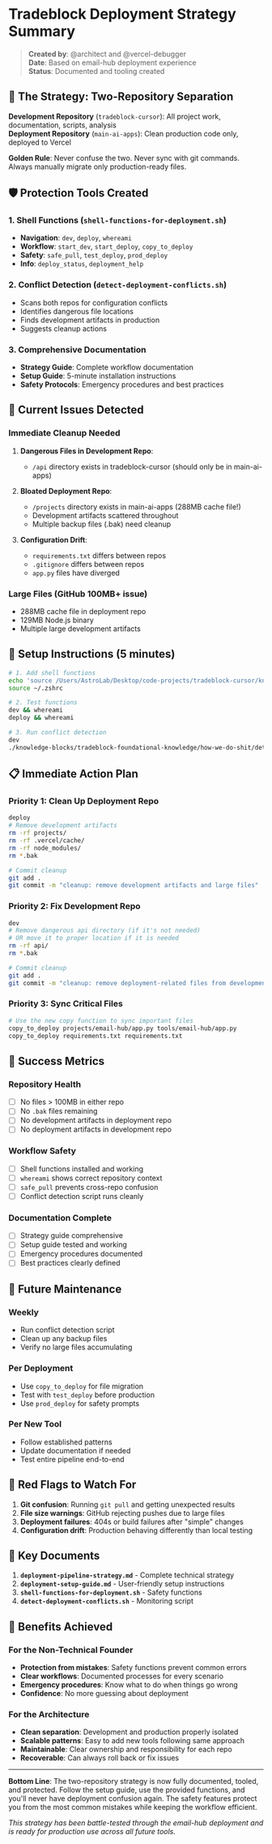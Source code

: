 # Tradeblock Deployment Strategy Summary

> **Created by**: @architect and @vercel-debugger  
> **Date**: Based on email-hub deployment experience  
> **Status**: Documented and tooling created  

## 🎯 The Strategy: Two-Repository Separation

**Development Repository** (`tradeblock-cursor`): All project work, documentation, scripts, analysis  
**Deployment Repository** (`main-ai-apps`): Clean production code only, deployed to Vercel  

**Golden Rule**: Never confuse the two. Never sync with git commands. Always manually migrate only production-ready files.

## 🛡️ Protection Tools Created

### 1. Shell Functions (`shell-functions-for-deployment.sh`)
- **Navigation**: `dev`, `deploy`, `whereami`
- **Workflow**: `start_dev`, `start_deploy`, `copy_to_deploy`
- **Safety**: `safe_pull`, `test_deploy`, `prod_deploy`
- **Info**: `deploy_status`, `deployment_help`

### 2. Conflict Detection (`detect-deployment-conflicts.sh`)
- Scans both repos for configuration conflicts
- Identifies dangerous file locations
- Finds development artifacts in production
- Suggests cleanup actions

### 3. Comprehensive Documentation
- **Strategy Guide**: Complete workflow documentation
- **Setup Guide**: 5-minute installation instructions
- **Safety Protocols**: Emergency procedures and best practices

## 🚨 Current Issues Detected

### Immediate Cleanup Needed

1. **Dangerous Files in Development Repo**:
   - `/api` directory exists in tradeblock-cursor (should only be in main-ai-apps)

2. **Bloated Deployment Repo**:
   - `/projects` directory exists in main-ai-apps (288MB cache file!)
   - Development artifacts scattered throughout
   - Multiple backup files (.bak) need cleanup

3. **Configuration Drift**:
   - `requirements.txt` differs between repos
   - `.gitignore` differs between repos
   - `app.py` files have diverged

### Large Files (GitHub 100MB+ issue)
- 288MB cache file in deployment repo
- 129MB Node.js binary
- Multiple large development artifacts

## 🚀 Setup Instructions (5 minutes)

```bash
# 1. Add shell functions
echo 'source /Users/AstroLab/Desktop/code-projects/tradeblock-cursor/knowledge-blocks/tradeblock-foundational-knowledge/how-we-do-shit/shell-functions-for-deployment.sh' >> ~/.zshrc
source ~/.zshrc

# 2. Test functions
dev && whereami
deploy && whereami

# 3. Run conflict detection
dev
./knowledge-blocks/tradeblock-foundational-knowledge/how-we-do-shit/detect-deployment-conflicts.sh
```

## 📋 Immediate Action Plan

### Priority 1: Clean Up Deployment Repo
```bash
deploy
# Remove development artifacts
rm -rf projects/
rm -rf .vercel/cache/
rm -rf node_modules/
rm *.bak

# Commit cleanup
git add .
git commit -m "cleanup: remove development artifacts and large files"
```

### Priority 2: Fix Development Repo
```bash
dev
# Remove dangerous api directory (if it's not needed)
# OR move it to proper location if it is needed
rm -rf api/
rm *.bak

# Commit cleanup
git add .
git commit -m "cleanup: remove deployment-related files from development repo"
```

### Priority 3: Sync Critical Files
```bash
# Use the new copy function to sync important files
copy_to_deploy projects/email-hub/app.py tools/email-hub/app.py
copy_to_deploy requirements.txt requirements.txt
```

## 🎯 Success Metrics

### Repository Health
- [ ] No files > 100MB in either repo
- [ ] No `.bak` files remaining
- [ ] No development artifacts in deployment repo
- [ ] No deployment artifacts in development repo

### Workflow Safety
- [ ] Shell functions installed and working
- [ ] `whereami` shows correct repository context
- [ ] `safe_pull` prevents cross-repo confusion
- [ ] Conflict detection script runs cleanly

### Documentation Complete
- [ ] Strategy guide comprehensive
- [ ] Setup guide tested and working
- [ ] Emergency procedures documented
- [ ] Best practices clearly defined

## 🔮 Future Maintenance

### Weekly
- Run conflict detection script
- Clean up any backup files
- Verify no large files accumulating

### Per Deployment
- Use `copy_to_deploy` for file migration
- Test with `test_deploy` before production
- Use `prod_deploy` for safety prompts

### Per New Tool
- Follow established patterns
- Update documentation if needed
- Test entire pipeline end-to-end

## 🚨 Red Flags to Watch For

1. **Git confusion**: Running `git pull` and getting unexpected results
2. **File size warnings**: GitHub rejecting pushes due to large files
3. **Deployment failures**: 404s or build failures after "simple" changes
4. **Configuration drift**: Production behaving differently than local testing

## 📖 Key Documents

1. **`deployment-pipeline-strategy.md`** - Complete technical strategy
2. **`deployment-setup-guide.md`** - User-friendly setup instructions
3. **`shell-functions-for-deployment.sh`** - Safety functions
4. **`detect-deployment-conflicts.sh`** - Monitoring script

## 🎉 Benefits Achieved

### For the Non-Technical Founder
- **Protection from mistakes**: Safety functions prevent common errors
- **Clear workflows**: Documented processes for every scenario
- **Emergency procedures**: Know what to do when things go wrong
- **Confidence**: No more guessing about deployment

### For the Architecture
- **Clean separation**: Development and production properly isolated
- **Scalable patterns**: Easy to add new tools following same approach
- **Maintainable**: Clear ownership and responsibility for each repo
- **Recoverable**: Can always roll back or fix issues

---

**Bottom Line**: The two-repository strategy is now fully documented, tooled, and protected. Follow the setup guide, use the provided functions, and you'll never have deployment confusion again. The safety features protect you from the most common mistakes while keeping the workflow efficient.

*This strategy has been battle-tested through the email-hub deployment and is ready for production use across all future tools.* 